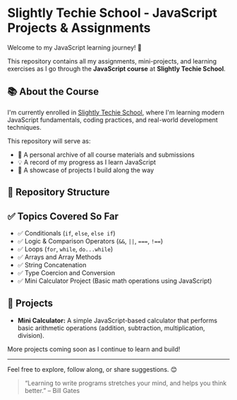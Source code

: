 # Slightly Techie School - JavaScript Projects & Assignments

Welcome to my JavaScript learning journey! 🎉

This repository contains all my assignments, mini-projects, and learning exercises as I go through the **JavaScript course** at **Slightly Techie School**.

## 📚 About the Course

I'm currently enrolled in [Slightly Techie School](https://slightlytechie.com/), where I'm learning modern JavaScript fundamentals, coding practices, and real-world development techniques.

This repository will serve as:
- 📂 A personal archive of all course materials and submissions
- 💡 A record of my progress as I learn JavaScript
- 🔨 A showcase of projects I build along the way

## 📁 Repository Structure


## ✅ Topics Covered So Far

- ✅ Conditionals (`if`, `else`, `else if`)
- ✅ Logic & Comparison Operators (`&&`, `||`, `===`, `!==`)
- ✅ Loops (`for`, `while`, `do...while`)
- ✅ Arrays and Array Methods
- ✅ String Concatenation
- ✅ Type Coercion and Conversion
- ✅ Mini Calculator Project (Basic math operations using JavaScript)

## 🚀 Projects

- **Mini Calculator:** A simple JavaScript-based calculator that performs basic arithmetic operations (addition, subtraction, multiplication, division).

More projects coming soon as I continue to learn and build!

---

Feel free to explore, follow along, or share suggestions. 😊

> “Learning to write programs stretches your mind, and helps you think better.” – Bill Gates
